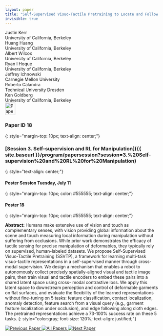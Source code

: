 ```yaml
---
layout: paper
title: "Self-Supervised Visuo-Tactile Pretraining to Locate and Follow Garment Features"
invisible: true
---
```

<div class="paper-authors">
<div class="paper-author-box">
    <div class="paper-author-name">Justin Kerr</div>
    <div class="paper-author-uni">University of California, Berkeley</div>
</div>
<div class="paper-author-box">
    <div class="paper-author-name">Huang Huang</div>
    <div class="paper-author-uni">University of California, Berkeley</div>
</div>
<div class="paper-author-box">
    <div class="paper-author-name">Albert Wilcox</div>
    <div class="paper-author-uni">University of California, Berkeley</div>
</div>
<div class="paper-author-box">
    <div class="paper-author-name">Ryan I Hoque</div>
    <div class="paper-author-uni">University of California, Berkeley</div>
</div>
<div class="paper-author-box">
    <div class="paper-author-name">Jeffrey Ichnowski</div>
    <div class="paper-author-uni">Carnegie Mellon University</div>
</div>
<div class="paper-author-box">
    <div class="paper-author-name">Roberto Calandra</div>
    <div class="paper-author-uni">Technical University Dresden</div>
</div>
<div class="paper-author-box">
    <div class="paper-author-name">Ken Goldberg</div>
    <div class="paper-author-uni">University of California, Berkeley</div>
</div>

</div><div class="paper-pdf">
<div> <a href="http://www.roboticsproceedings.org/rss19/p018.pdf"><img src="{{ site.baseurl }}/images/paper_link.png" alt="Paper Website" width = "33"  height = "40"/></a> </div>
</div>

### Paper ID 18
{: style="margin-top: 10px; text-align: center;"}

### [Session 3. Self-supervision and RL for Manipulation]({{ site.baseurl }}/program/papersession?session=3.%20Self-supervision%20and%20RL%20for%20Manipulation)
{: style="text-align: center;"}

#### Poster Session Tuesday, July 11
{: style="margin-top: 10px; color: #555555; text-align: center;"}

#### Poster 18
{: style="margin-top: 10px; color: #555555; text-align: center;"}

<b style="color: black;">Abstract: </b>Humans make extensive use of vision and touch as complementary senses, with vision providing global information about the scene and touch measuring local information during manipulation without suffering from occlusions. While prior work demonstrates the efficacy of tactile sensing for precise manipulation of deformables, they typically rely on supervised, human-labeled datasets. We propose Self-Supervised Visuo-Tactile Pretraining (SSVTP), a framework for learning multi-task visuo-tactile representations in a self-supervised manner through cross-modal supervision. We design a mechanism that enables a robot to autonomously collect precisely spatially-aligned visual and tactile image pairs, then train visual and tactile encoders to embed these pairs into a shared latent space using cross- modal contrastive loss. We apply this latent space to downstream perception and control of deformable garments on flat surfaces, and evaluate the flexibility of the learned representations without fine-tuning on 5 tasks: feature classification, contact localization, anomaly detection, feature search from a visual query (e.g., garment feature localization under occlusion), and edge following along cloth edges. The pretrained representations achieve a 73-100% success rate on these 5 tasks.
{: style="color:gray; font-size: 120%; text-align: justified;"}


<div class="paper-menu">
<a href="{{ site.baseurl }}/program/papers/017/"> <img src="{{ site.baseurl }}/images/previous_paper_icon.png" alt="Previous Paper" title="Previous Paper"/> </a>
<a href="{{ site.baseurl }}/program/papers"><img src="{{ site.baseurl }}/images/overview_icon.png" alt="All Papers" title="All Papers"/> </a>
<a href="{{ site.baseurl }}/program/papers/019/"> <img src="{{ site.baseurl }}/images/next_paper_icon.png" alt="Next Paper" title="Next Paper"/> </a>

</div>
